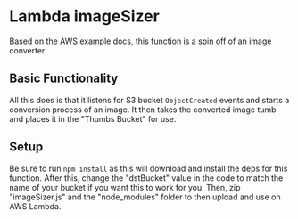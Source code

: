 # Lambda imageSizer

Based on the AWS example docs, this function is a spin off of an image converter.

## Basic Functionality

All this does is that it listens for S3 bucket `ObjectCreated` events and starts a conversion process of an image.
It then takes the converted image tumb and places it in the "Thumbs Bucket" for use.

## Setup

Be sure to run `npm install` as this will download and install the deps for this function. After this, change the "dstBucket" value
in the code to match the name of your bucket if you want this to work for you. Then, zip "imageSizer.js" and the "node_modules" folder to then upload and use on AWS Lambda.